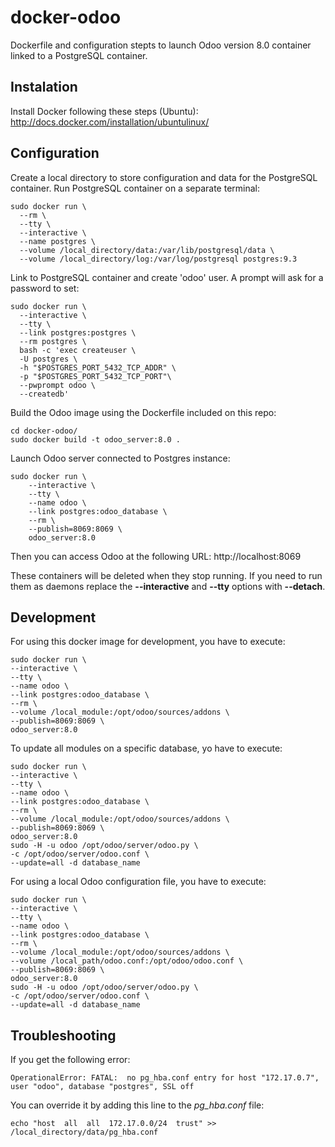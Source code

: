 docker-odoo
===========

Dockerfile and configuration stepts to launch Odoo version 8.0 container linked to a PostgreSQL container.

## Instalation

Install Docker following these steps (Ubuntu): http://docs.docker.com/installation/ubuntulinux/

## Configuration

Create a local directory to store configuration and data for the PostgreSQL container.
Run PostgreSQL container on a separate terminal:

    sudo docker run \
      --rm \
      --tty \
      --interactive \
      --name postgres \
      --volume /local_directory/data:/var/lib/postgresql/data \
      --volume /local_directory/log:/var/log/postgresql postgres:9.3

Link to PostgreSQL container and create 'odoo' user. A prompt will ask for a password to set:

    sudo docker run \
      --interactive \
      --tty \
      --link postgres:postgres \
      --rm postgres \
      bash -c 'exec createuser \
      -U postgres \
      -h "$POSTGRES_PORT_5432_TCP_ADDR" \
      -p "$POSTGRES_PORT_5432_TCP_PORT"\
      --pwprompt odoo \
      --createdb'

Build the Odoo image using the Dockerfile included on this repo:

    cd docker-odoo/
    sudo docker build -t odoo_server:8.0 .

Launch Odoo server connected to Postgres instance:

    sudo docker run \
        --interactive \
        --tty \
        --name odoo \
        --link postgres:odoo_database \
        --rm \
        --publish=8069:8069 \
        odoo_server:8.0
    
Then you can access Odoo at the following URL: http://localhost:8069

These containers will be deleted when they stop running. If you need to run them as daemons replace the **--interactive** and **--tty** options with **--detach**.

## Development

For using this docker image for development, you have to execute:

    sudo docker run \
    --interactive \
    --tty \
    --name odoo \
    --link postgres:odoo_database \
    --rm \
    --volume /local_module:/opt/odoo/sources/addons \
    --publish=8069:8069 \
    odoo_server:8.0

To update all modules on a specific database, yo have to execute:

    sudo docker run \
    --interactive \
    --tty \
    --name odoo \
    --link postgres:odoo_database \
    --rm \
    --volume /local_module:/opt/odoo/sources/addons \
    --publish=8069:8069 \
    odoo_server:8.0
    sudo -H -u odoo /opt/odoo/server/odoo.py \
    -c /opt/odoo/server/odoo.conf \
    --update=all -d database_name

For using a local Odoo configuration file, you have to execute:

    sudo docker run \
    --interactive \
    --tty \
    --name odoo \
    --link postgres:odoo_database \
    --rm \
    --volume /local_module:/opt/odoo/sources/addons \
    --volume /local_path/odoo.conf:/opt/odoo/odoo.conf \
    --publish=8069:8069 \
    odoo_server:8.0
    sudo -H -u odoo /opt/odoo/server/odoo.py \
    -c /opt/odoo/server/odoo.conf \
    --update=all -d database_name

## Troubleshooting

If you get the following error:

    OperationalError: FATAL:  no pg_hba.conf entry for host "172.17.0.7", user "odoo", database "postgres", SSL off

You can override it by adding this line to the *pg_hba.conf* file:

    echo "host  all  all  172.17.0.0/24  trust" >> /local_directory/data/pg_hba.conf
